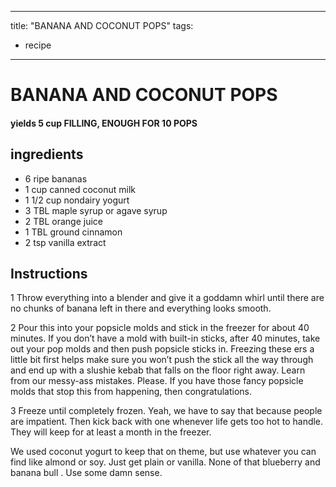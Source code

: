 
---
title: "BANANA AND COCONUT POPS"
tags:
  - recipe
---
# BANANA AND COCONUT POPS


     

     






#### yields  5 cup FILLING, ENOUGH FOR 10 POPS


## ingredients
* 6 ripe bananas 
* 1 cup canned coconut milk 
* 1 1/2 cup nondairy yogurt 
* 3 TBL maple syrup or agave syrup 
* 2 TBL orange juice 
* 1 TBL ground cinnamon 
* 2 tsp vanilla extract 



## Instructions
1 Throw everything into a blender and give it a goddamn whirl until there are no chunks of banana left in there and everything looks smooth.

2 Pour this into your popsicle molds and stick in the freezer for about 40 minutes. If you don’t have a mold with built-in sticks, after 40 minutes, take out your pop molds and then push popsicle sticks in. Freezing these  ers a little bit first helps make sure you won’t push the stick all the way through and end up with a slushie kebab that falls on the floor right away. Learn from our messy-ass mistakes. Please. If you have those fancy popsicle molds that stop this from happening, then congratulations.

3 Freeze until completely frozen. Yeah, we have to say that    because people are impatient. Then kick back with one whenever life gets too hot to handle. They will keep for at least a month in the freezer.

We used coconut yogurt to keep that    on theme, but use whatever you can find like almond or soy. Just get plain or vanilla. None of that blueberry and banana bull  . Use some damn sense.






